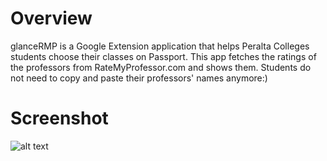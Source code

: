 # Overview
glanceRMP is a Google Extension application that helps Peralta Colleges students choose their classes on Passport. This app fetches the ratings of the professors from RateMyProfessor.com and shows them. Students do not need to copy and paste their professors' names anymore:)

# Screenshot
![alt text](https://user-images.githubusercontent.com/21322866/27006472-8c7ee162-4e6f-11e7-9fc4-91d3e4976d7c.png)
